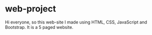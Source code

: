 # web-project
Hi everyone, so this web-site I made using HTML, CSS, JavaScript and Bootstrap. It is a 5 paged website.
